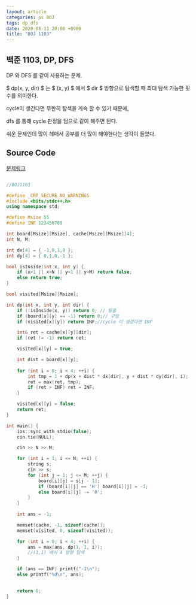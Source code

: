 ```yaml
---
layout: article
categories: ps BOJ
tags: dp dfs
date: 2020-08-11 20:00 +0900
title: "BOJ 1103"
---
```


## 백준 1103, DP, DFS

DP 와 DFS 를 같이 사용하는 문제.  

$ dp(x, y, dir) $ 는 $ (x, y) $ 에서 $ dir $ 방향으로 탐색할 때 최대 탐색 가능한 횟수를 의미한다.  

cycle이 생긴다면 무한히 탐색을 계속 할 수 있기 때문에,  

dfs 를 통해 cycle 판정을 덤으로 같이 해주면 된다.  

쉬운 문제인데 많이 헤매서 공부를 더 많이 해야한다는 생각이 들었다.  

## Source Code

[문제링크](https://www.acmicpc.net/problem/1103)

```cpp

//BOJ1103

#define _CRT_SECURE_NO_WARNINGS
#include <bits/stdc++.h>
using namespace std;

#define Msize 55
#define INF 123456789

int board[Msize][Msize], cache[Msize][Msize][4];
int N, M;

int dx[4] = { -1,0,1,0 };
int dy[4] = { 0,1,0,-1 };

bool isInside(int x, int y) {
	if (x<1 || x>N || y<1 || y>M) return false;
	else return true;
}

bool visited[Msize][Msize];

int dp(int x, int y, int dir) {
	if (!isInside(x, y)) return 0; // 탈출
	if (board[x][y] == -1) return 0;// 구멍
	if (visited[x][y]) return INF;//cycle 이 생겼다면 INF

	int& ret = cache[x][y][dir];
	if (ret != -1) return ret;

	visited[x][y] = true;

	int dist = board[x][y];
	
	for (int i = 0; i < 4; ++i) {
		int tmp = 1 + dp(x + dist * dx[dir], y + dist * dy[dir], i);
		ret = max(ret, tmp);
		if (ret > INF) ret = INF;
	}

	visited[x][y] = false;
	return ret;
}

int main() {
	ios::sync_with_stdio(false);
	cin.tie(NULL);

	cin >> N >> M;

	for (int i = 1; i <= N; ++i) {
		string s;
		cin >> s;
		for (int j = 1; j <= M; ++j) {
			board[i][j] = s[j - 1];
			if (board[i][j] == 'H') board[i][j] = -1;
			else board[i][j] -= '0';
		}
	}
	
	int ans = -1;

	memset(cache, -1, sizeof(cache));
	memset(visited, 0, sizeof(visited));

	for (int i = 0; i < 4; ++i) {
		ans = max(ans, dp(1, 1, i));
		//(1,1) 에서 4 방향 탐색
	}

	if (ans == INF) printf("-1\n");
	else printf("%d\n", ans);

	
	return 0;
}

```
